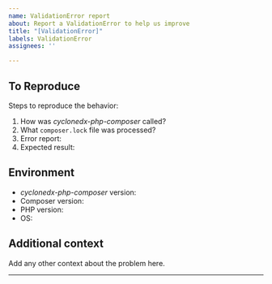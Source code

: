 ```yaml
---
name: ValidationError report
about: Report a ValidationError to help us improve
title: "[ValidationError]"
labels: ValidationError
assignees: ''

---
```


## To Reproduce

Steps to reproduce the behavior:

1. How was _cyclonedx-php-composer_  called?
   <!-- e.g. `composer make-bom --exclude-dev ...` -->
2. What `composer.lock` file was processed?
   <!-- upload it to this issue, or a pastebin of you choice and put the link here. -->
3. Error report:
   <!-- run the original call again with switch `-vv`,
    then upload the output to this issue, or a pastebin of you choice and put the link here. -->
4. Expected result:
   <!-- run the original call again
   with parameters `--no-validate --output-file=-`, 
   then upload the output this issue, or to a pastebin of you choice and put the link here. -->

## Environment
 
- _cyclonedx-php-composer_ version: <!-- e.g. `v3.2.0` -->
- Composer version: <!-- get via `composer -V` -->
- PHP version: <!-- get via `php -v` -->
- OS: <!-- e.g. windows 11, ubuntu linux, ... -->
 
## Additional context

Add any other context about the problem here.

---

